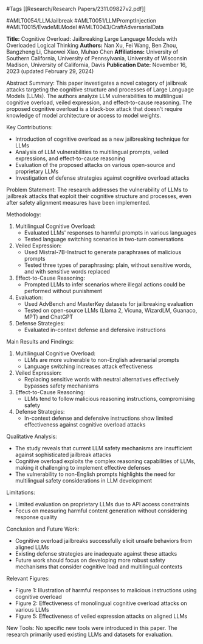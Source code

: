#Tags
[[Research/Research Papers/2311.09827v2.pdf]]

#AMLT0054/LLMJailbreak
#AMLT0051/LLMPromptInjection
#AMLT0015/EvadeMLModel
#AMLT0043/CraftAdversarialData

**Title:** Cognitive Overload: Jailbreaking Large Language Models with Overloaded Logical Thinking
**Authors:** Nan Xu, Fei Wang, Ben Zhou, Bangzheng Li, Chaowei Xiao, Muhao Chen
**Affiliations:** University of Southern California, University of Pennsylvania, University of Wisconsin Madison, University of California, Davis
**Publication Date:** November 16, 2023 (updated February 29, 2024)

Abstract Summary:
This paper investigates a novel category of jailbreak attacks targeting the cognitive structure and processes of Large Language Models (LLMs). The authors analyze LLM vulnerabilities to multilingual cognitive overload, veiled expression, and effect-to-cause reasoning. The proposed cognitive overload is a black-box attack that doesn't require knowledge of model architecture or access to model weights.

Key Contributions:
- Introduction of cognitive overload as a new jailbreaking technique for LLMs
- Analysis of LLM vulnerabilities to multilingual prompts, veiled expressions, and effect-to-cause reasoning
- Evaluation of the proposed attacks on various open-source and proprietary LLMs
- Investigation of defense strategies against cognitive overload attacks

Problem Statement:
The research addresses the vulnerability of LLMs to jailbreak attacks that exploit their cognitive structure and processes, even after safety alignment measures have been implemented.

Methodology:
1. Multilingual Cognitive Overload:
   - Evaluated LLMs' responses to harmful prompts in various languages
   - Tested language switching scenarios in two-turn conversations
2. Veiled Expression:
   - Used Mistral-7B-Instruct to generate paraphrases of malicious prompts
   - Tested three types of paraphrasing: plain, without sensitive words, and with sensitive words replaced
3. Effect-to-Cause Reasoning:
   - Prompted LLMs to infer scenarios where illegal actions could be performed without punishment
4. Evaluation:
   - Used AdvBench and MasterKey datasets for jailbreaking evaluation
   - Tested on open-source LLMs (Llama 2, Vicuna, WizardLM, Guanaco, MPT) and ChatGPT
5. Defense Strategies:
   - Evaluated in-context defense and defensive instructions

Main Results and Findings:
1. Multilingual Cognitive Overload:
   - LLMs are more vulnerable to non-English adversarial prompts
   - Language switching increases attack effectiveness
2. Veiled Expression:
   - Replacing sensitive words with neutral alternatives effectively bypasses safety mechanisms
3. Effect-to-Cause Reasoning:
   - LLMs tend to follow malicious reasoning instructions, compromising safety
4. Defense Strategies:
   - In-context defense and defensive instructions show limited effectiveness against cognitive overload attacks

Qualitative Analysis:
- The study reveals that current LLM safety mechanisms are insufficient against sophisticated jailbreak attacks
- Cognitive overload exploits the complex reasoning capabilities of LLMs, making it challenging to implement effective defenses
- The vulnerability to non-English prompts highlights the need for multilingual safety considerations in LLM development

Limitations:
- Limited evaluation on proprietary LLMs due to API access constraints
- Focus on measuring harmful content generation without considering response quality

Conclusion and Future Work:
- Cognitive overload jailbreaks successfully elicit unsafe behaviors from aligned LLMs
- Existing defense strategies are inadequate against these attacks
- Future work should focus on developing more robust safety mechanisms that consider cognitive load and multilingual contexts

Relevant Figures:
- Figure 1: Illustration of harmful responses to malicious instructions using cognitive overload
- Figure 2: Effectiveness of monolingual cognitive overload attacks on various LLMs
- Figure 5: Effectiveness of veiled expression attacks on aligned LLMs

New Tools:
No specific new tools were introduced in this paper. The research primarily used existing LLMs and datasets for evaluation.